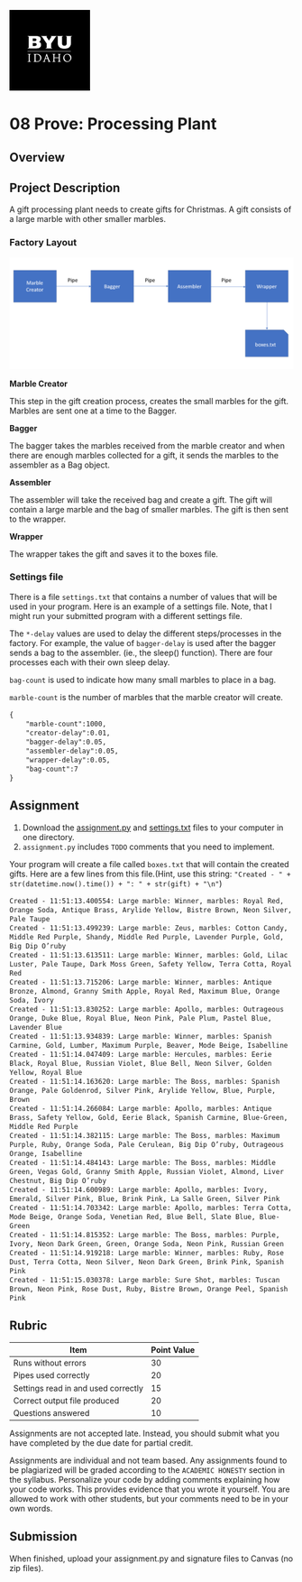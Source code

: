 ![](../../banner.png)

# 08 Prove: Processing Plant

## Overview

## Project Description

A gift processing plant needs to create gifts for Christmas.  A gift consists of a large marble with other smaller marbles.

### Factory Layout

![](plant.png)


**Marble Creator**

This step in the gift creation process, creates the small marbles for the gift.  Marbles are sent one at a time to the Bagger.

**Bagger**

The bagger takes the marbles received from the marble creator and when there are enough marbles collected for a gift, it sends the marbles to the assembler as a Bag object.

**Assembler**

The assembler will take the received bag and create a gift.  The gift will contain a large marble and the bag of smaller marbles.  The gift is then sent to the wrapper.

**Wrapper**

The wrapper takes the gift and saves it to the boxes file.

### Settings file

There is a file `settings.txt` that contains a number of values that will be used in your program.  Here is an example of a settings file.  Note, that I might run your submitted program with a different settings file.

The `*-delay` values are used to delay the different steps/processes in the factory.  For example, the value of `bagger-delay` is used after the bagger sends a bag to the assembler. (ie., the sleep() function).  There are four processes each with their own sleep delay.

`bag-count` is used to indicate how many small marbles to place in a bag.

`marble-count` is the number of marbles that the marble creator will create.

```
{
    "marble-count":1000,
    "creator-delay":0.01,
    "bagger-delay":0.05,
    "assembler-delay":0.05,
    "wrapper-delay":0.05,
    "bag-count":7
}
```


## Assignment

1. Download the [assignment.py](assignment.py) and [settings.txt](assignment.py) files to your computer in one directory.
2. `assignment.py` includes `TODO` comments that you need to implement.

Your program will create a file called `boxes.txt` that will contain the created gifts.  Here are a few lines from this file.(Hint, use this string: `"Created - " + str(datetime.now().time()) + ": " + str(gift) + "\n"`)

```
Created - 11:51:13.400554: Large marble: Winner, marbles: Royal Red, Orange Soda, Antique Brass, Arylide Yellow, Bistre Brown, Neon Silver, Pale Taupe
Created - 11:51:13.499239: Large marble: Zeus, marbles: Cotton Candy, Middle Red Purple, Shandy, Middle Red Purple, Lavender Purple, Gold, Big Dip O’ruby
Created - 11:51:13.613511: Large marble: Winner, marbles: Gold, Lilac Luster, Pale Taupe, Dark Moss Green, Safety Yellow, Terra Cotta, Royal Red
Created - 11:51:13.715206: Large marble: Winner, marbles: Antique Bronze, Almond, Granny Smith Apple, Royal Red, Maximum Blue, Orange Soda, Ivory
Created - 11:51:13.830252: Large marble: Apollo, marbles: Outrageous Orange, Duke Blue, Royal Blue, Neon Pink, Pale Plum, Pastel Blue, Lavender Blue
Created - 11:51:13.934839: Large marble: Winner, marbles: Spanish Carmine, Gold, Lumber, Maximum Purple, Beaver, Mode Beige, Isabelline
Created - 11:51:14.047409: Large marble: Hercules, marbles: Eerie Black, Royal Blue, Russian Violet, Blue Bell, Neon Silver, Golden Yellow, Royal Blue
Created - 11:51:14.163620: Large marble: The Boss, marbles: Spanish Orange, Pale Goldenrod, Silver Pink, Arylide Yellow, Blue, Purple, Brown
Created - 11:51:14.266084: Large marble: Apollo, marbles: Antique Brass, Safety Yellow, Gold, Eerie Black, Spanish Carmine, Blue-Green, Middle Red Purple
Created - 11:51:14.382115: Large marble: The Boss, marbles: Maximum Purple, Ruby, Orange Soda, Pale Cerulean, Big Dip O’ruby, Outrageous Orange, Isabelline
Created - 11:51:14.484143: Large marble: The Boss, marbles: Middle Green, Vegas Gold, Granny Smith Apple, Russian Violet, Almond, Liver Chestnut, Big Dip O’ruby
Created - 11:51:14.600989: Large marble: Apollo, marbles: Ivory, Emerald, Silver Pink, Blue, Brink Pink, La Salle Green, Silver Pink
Created - 11:51:14.703342: Large marble: Apollo, marbles: Terra Cotta, Mode Beige, Orange Soda, Venetian Red, Blue Bell, Slate Blue, Blue-Green
Created - 11:51:14.815352: Large marble: The Boss, marbles: Purple, Ivory, Neon Dark Green, Green, Orange Soda, Neon Pink, Russian Green
Created - 11:51:14.919218: Large marble: Winner, marbles: Ruby, Rose Dust, Terra Cotta, Neon Silver, Neon Dark Green, Brink Pink, Spanish Pink
Created - 11:51:15.030378: Large marble: Sure Shot, marbles: Tuscan Brown, Neon Pink, Rose Dust, Ruby, Bistre Brown, Orange Peel, Spanish Pink

```
        
## Rubric

Item | Point Value
--- | ---
Runs without errors | 30
Pipes used correctly | 20
Settings read in and used correctly | 15
Correct output file produced | 20
Questions answered | 10

Assignments are not accepted late. Instead, you should submit what you have completed by the due date for partial credit.

Assignments are individual and not team based.  Any assignments found to be plagiarized will be graded according to the `ACADEMIC HONESTY` section in the syllabus. Personalize your code by adding comments explaining how your code works. This provides evidence that you wrote it yourself. You are allowed to work with other students, but your comments need to be in your own words.

## Submission

When finished, upload your assignment.py and signature files to Canvas (no zip files).

